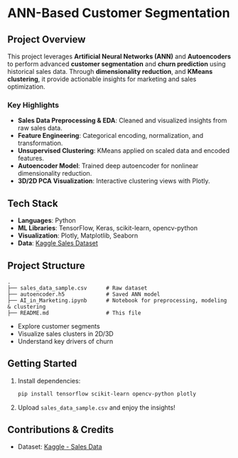 # ANN-Based Customer Segmentation

## Project Overview

This project leverages **Artificial Neural Networks (ANN)** and **Autoencoders** to perform advanced **customer segmentation** and **churn prediction** using historical sales data. Through **dimensionality reduction**, and **KMeans clustering**, it provide actionable insights for marketing and sales optimization.

### Key Highlights

* **Sales Data Preprocessing & EDA**: Cleaned and visualized insights from raw sales data.
* **Feature Engineering**: Categorical encoding, normalization, and transformation.
* **Unsupervised Clustering**: KMeans applied on scaled data and encoded features.
* **Autoencoder Model**: Trained deep autoencoder for nonlinear dimensionality reduction.
* **3D/2D PCA Visualization**: Interactive clustering views with Plotly.

## Tech Stack

* **Languages**: Python
* **ML Libraries**: TensorFlow, Keras, scikit-learn, opencv-python
* **Visualization**: Plotly, Matplotlib, Seaborn
* **Data**: [Kaggle Sales Dataset](https://www.kaggle.com/datasets/kyanyoga/sample-sales-data)

## Project Structure

```
.
├── sales_data_sample.csv      # Raw dataset
├── autoencoder.h5             # Saved ANN model
├── AI_in_Marketing.ipynb      # Notebook for preprocessing, modeling & clustering
├── README.md                  # This file
```


* Explore customer segments
* Visualize sales clusters in 2D/3D
* Understand key drivers of churn

## Getting Started

1. Install dependencies:

   ```bash
   pip install tensorflow scikit-learn opencv-python plotly
   ```

3. Upload `sales_data_sample.csv` and enjoy the insights!

## Contributions & Credits

* Dataset: [Kaggle - Sales Data](https://www.kaggle.com/datasets/kyanyoga/sample-sales-data)

